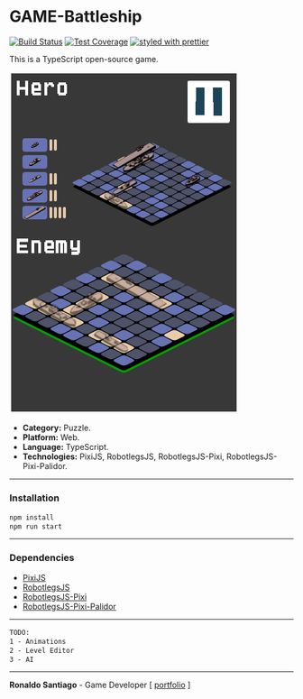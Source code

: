 GAME-Battleship
===


[![Build Status](https://travis-ci.org/RonaldoSetzer/GAME-Battleship.svg?branch=master)](https://travis-ci.org/RonaldoSetzer/GAME-Battleship)
[![Test Coverage](https://codeclimate.com/github/RonaldoSetzer/GAME-Battleship/badges/coverage.svg)](https://codeclimate.com/github/RonaldoSetzer/GAME-Battleship/coverage)
[![styled with prettier](https://img.shields.io/badge/styled_with-prettier-ff69b4.svg)](https://github.com/prettier/prettier)

This is a TypeScript open-source game.

![battleship_ss_01](media/battleship_ss_01.png)

+ **Category:** Puzzle.
+ **Platform:** Web.
+ **Language:** TypeScript.
+ **Technologies:** PixiJS, RobotlegsJS, RobotlegsJS-Pixi, RobotlegsJS-Pixi-Palidor.


* * *

### Installation

```
npm install
npm run start
```

* * *

### Dependencies

+ [PixiJS](http://www.pixijs.com/)
+ [RobotlegsJS](https://github.com/RobotlegsJS/RobotlegsJS-Framework/tree/master/packages/core)
+ [RobotlegsJS-Pixi](https://github.com/RobotlegsJS/RobotlegsJS-Framework/tree/master/packages/pixi)
+ [RobotlegsJS-Pixi-Palidor](https://github.com/RobotlegsJS/RobotlegsJS-Framework/tree/master/packages/pixi-palidor)

* * *

```
TODO:
1 - Animations
2 - Level Editor
3 - AI
```

* * *

**Ronaldo Santiago**  - Game Developer [ [portfolio](https://ronaldosetzer.github.io/portfolio/) ]